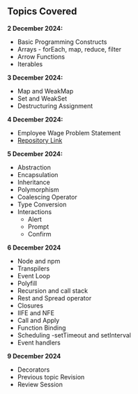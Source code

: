 ## Topics Covered

**2 December 2024:**
- Basic Programming Constructs
- Arrays - forEach, map, reduce, filter
- Arrow Functions
- Iterables

**3 December 2024:**
- Map and WeakMap
- Set and WeakSet
- Destructuring Assignment

**4 December 2024:**
- Employee Wage Problem Statement
- [Repository Link](https://github.com/Rakshit6722/Rakshit_EmployeeWage.git)

**5 December 2024:**
- Abstraction
- Encapsulation
- Inheritance
- Polymorphism
- Coalescing Operator
- Type Conversion
- Interactions
   - Alert
   - Prompt
   - Confirm

**6 December 2024**
- Node and npm
- Transpilers
- Event Loop
- Polyfill
- Recursion and call stack
- Rest and Spread operator
- Closures
- IIFE and NFE
- Call and Apply
- Function Binding
- Scheduling -setTimeout and setInterval
- Event handlers

**9 December 2024**
- Decorators
- Previous topic Revision
- Review Session
